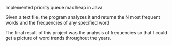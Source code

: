 Implemented priority queue max heap in Java

Given a text file, the program analyzes it and returns the N most frequent words and the frequencies of any specified word

The final result of this project was the analysis of frequencies so that I could get a picture of word trends throughout the years.

